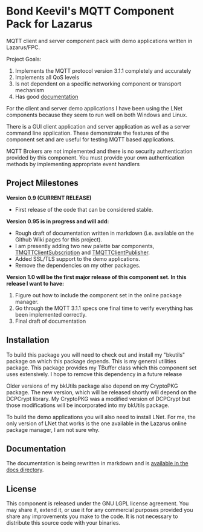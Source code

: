 # Bond Keevil's MQTT Component Pack for Lazarus

MQTT client and server component pack with demo applications written in Lazarus/FPC.

Project Goals: 

1. Implements the MQTT protocol version 3.1.1 completely and accurately
2. Implements all QoS levels
3. Is not dependent on a specific networking component or transport mechanism 
4. Has good [documentation](docs/Main.MD)

For the client and server demo applications I have been using the LNet components because they seem to run well on both Windows and Linux.

There is a GUI client application and server application as well as a server command line application. These demonstrate the features of the component set and are useful for testing MQTT based applications.

MQTT Brokers are not implemented and there is no security authentication provided by this component. You must provide your own authentication methods by implementing appropriate event handlers

## Project Milestones

**Version 0.9 (CURRENT RELEASE)**
 * First release of the code that can be considered stable.
 
**Version 0.95 is in progress and will add:**
 * Rough draft of documentation written in markdown (i.e. available on the Github Wiki pages for this project).
 * I am presently adding two new palette bar components, [TMQTTClientSubscription](docs/TMQTTClientSubscription.MD) and [TMQTTClientPublisher](docs/TMQTTClientPublisher.MD).
 * Added SSL/TLS support to the demo applications.
 * Remove the dependencies on my other packages.
 
**Version 1.0 will be the first major release of this component set. In this release I want to have:**

1. Figure out how to include the component set in the online package manager.
2. Go through the MQTT 3.1.1 specs one final time to verify everything has been implemented correctly.
3. Final draft of documentation
 
## Installation

To build this package you will need to check out and install my "bkutils" package on which this package depends. This is my general utilities package. This package provides my TBuffer class which this component set uses extensively. I hope to remove this dependency in a future release

Older versions of my bkUtils package also depend on my CryptoPKG package. The new version, which will be released shortly will depend on the DCPCrypt library. My CryptoPKG was a modified version of DCPCrypt but those modifications will be incorporated into my bkUtils package.

To build the demo applications you will also need to install LNet. For me, the only version of LNet that works is the one available in the Lazarus online package manager, I am not sure why.

## Documentation

The documentation is being rewritten in markdown and is [available in the docs directory](docs/Main.MD).

## License

This component is released under the GNU LGPL license agreement. You may share it, extend it, or use it for any commercial purposes provided you share any improvements you make to the code. It is not necessary to distribute this source code with your binaries.
